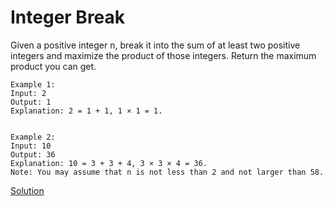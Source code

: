 # Integer Break


Given a positive integer n, break it into the sum of at least two positive integers and maximize the product of those integers. Return the maximum product you can get.
``` 
Example 1:
Input: 2
Output: 1
Explanation: 2 = 1 + 1, 1 × 1 = 1.

  
Example 2:
Input: 10
Output: 36
Explanation: 10 = 3 + 3 + 4, 3 × 3 × 4 = 36.
Note: You may assume that n is not less than 2 and not larger than 58.
```

[Solution](./src/Main.java)